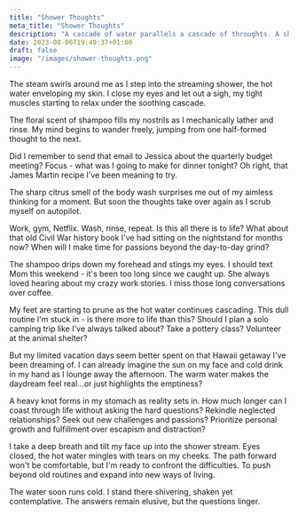 ```yaml
---
title: "Shower Thoughts"
meta_title: "Shower Thoughts"
description: "A cascade of water parallels a cascade of throughts. A short story"
date: 2023-08-06T19:49:37+01:00
draft: false
image: "/images/shower-thoughts.png"
---
```


The steam swirls around me as I step into the streaming shower, the hot water enveloping my skin. I close my eyes and let out a sigh, my tight muscles starting to relax under the soothing cascade.

The floral scent of shampoo fills my nostrils as I mechanically lather and rinse. My mind begins to wander freely, jumping from one half-formed thought to the next.

Did I remember to send that email to Jessica about the quarterly budget meeting? Focus - what was I going to make for dinner tonight? Oh right, that James Martin recipe I've been meaning to try.

The sharp citrus smell of the body wash surprises me out of my aimless thinking for a moment. But soon the thoughts take over again as I scrub myself on autopilot.

Work, gym, Netflix. Wash, rinse, repeat. Is this all there is to life? What about that old Civil War history book I've had sitting on the nightstand for months now? When will I make time for passions beyond the day-to-day grind?

The shampoo drips down my forehead and stings my eyes. I should text Mom this weekend - it's been too long since we caught up. She always loved hearing about my crazy work stories. I miss those long conversations over coffee.

My feet are starting to prune as the hot water continues cascading. This dull routine I'm stuck in - is there more to life than this? Should I plan a solo camping trip like I've always talked about? Take a pottery class? Volunteer at the animal shelter?

But my limited vacation days seem better spent on that Hawaii getaway I've been dreaming of. I can already imagine the sun on my face and cold drink in my hand as I lounge away the afternoon. The warm water makes the daydream feel real...or just highlights the emptiness?

A heavy knot forms in my stomach as reality sets in. How much longer can I coast through life without asking the hard questions? Rekindle neglected relationships? Seek out new challenges and passions? Prioritize personal growth and fulfillment over escapism and distraction?

I take a deep breath and tilt my face up into the shower stream. Eyes closed, the hot water mingles with tears on my cheeks. The path forward won't be comfortable, but I'm ready to confront the difficulties. To push beyond old routines and expand into new ways of living.

The water soon runs cold. I stand there shivering, shaken yet contemplative. The answers remain elusive, but the questions linger.
